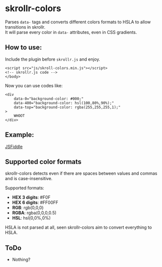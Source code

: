 skrollr-colors
==============

Parses ``data-`` tags and converts different colors formats to HSLA to allow transitions in skrollr.  
It will parse every color in ``data-`` attributes, even in CSS gradients.

How to use:
--------------

Include the plugin before ``skrollr.js`` and enjoy.  

    <script src="js/skroll-colors.min.js"></script>
    <!-- skrollr.js code -->
    </body>
    
Now you can use codes like:

    <div 
        data-0="background-color: #000;"
        data-400="background-color: hsl(100,80%,90%);"
        data-top="background-color: rgba(255,255,255,1);"
    >
        WHOOT
    </div>
    

Example:
-------------
[JSFiddle](http://jsfiddle.net/zqcx4/)


Supported color formats
--------------

skrollr-colors detects even if there are spaces between values and commas and is case-insensitive.

Supported formats:

- **HEX 3 digits**: #F0F
- **HEX 6 digits**: #FF00FF
- **RGB**: rgb(0,0,0)
- **RGBA**: rgba(0,0,0,0.5)
- **HSL**: hsl(0,0%,0%)

HSLA is not parsed at all, seen skrollr-colors aim to convert everything to HSLA.

ToDo
----------

- Nothing?
